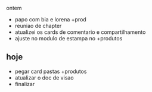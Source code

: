 ontem
- papo com bia e lorena +prod
- reuniao de chapter
- atualizei os cards de comentario e compartilhamento
- ajuste no modulo de estampa no +produtos


hoje
- 
- pegar card pastas +produtos
- atualizar o doc de visao
- finalizar 